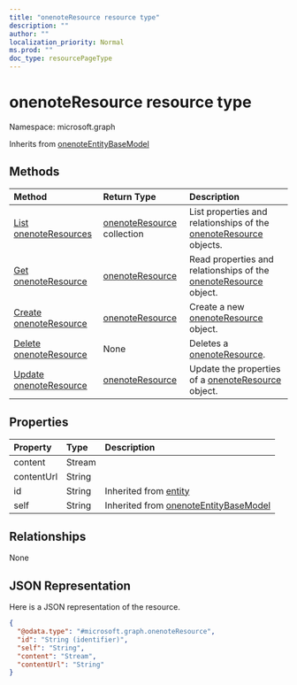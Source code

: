 ```yaml
---
title: "onenoteResource resource type"
description: ""
author: ""
localization_priority: Normal
ms.prod: ""
doc_type: resourcePageType
---
```


# onenoteResource resource type


Namespace: microsoft.graph




Inherits from [onenoteEntityBaseModel](../resources/onenoteentitybasemodel.md)

## Methods
|Method|Return Type|Description|
|:---|:---|:---|
|[List onenoteResources](../api/onenoteresource-list.md)|[onenoteResource](../resources/onenoteresource.md) collection|List properties and relationships of the [onenoteResource](../resources/onenoteresource.md) objects.|
|[Get onenoteResource](../api/onenoteresource-get.md)|[onenoteResource](../resources/onenoteresource.md)|Read properties and relationships of the [onenoteResource](../resources/onenoteresource.md) object.|
|[Create onenoteResource](../api/onenoteresource-create.md)|[onenoteResource](../resources/onenoteresource.md)|Create a new [onenoteResource](../resources/onenoteresource.md) object.|
|[Delete onenoteResource](../api/onenoteresource-delete.md)|None|Deletes a [onenoteResource](../resources/onenoteresource.md).|
|[Update onenoteResource](../api/onenoteresource-update.md)|[onenoteResource](../resources/onenoteresource.md)|Update the properties of a [onenoteResource](../resources/onenoteresource.md) object.|

## Properties
|Property|Type|Description|
|:---|:---|:---|
|content|Stream||
|contentUrl|String||
|id|String| Inherited from [entity](../resources/entity.md)|
|self|String| Inherited from [onenoteEntityBaseModel](../resources/onenoteentitybasemodel.md)|

## Relationships
None

## JSON Representation
Here is a JSON representation of the resource.
<!-- {
  "blockType": "resource",
  "keyProperty": "id",
  "@odata.type": "microsoft.graph.onenoteResource",
  "baseType": "microsoft.graph.onenoteEntityBaseModel",
  "openType": false
}
-->
``` json
{
  "@odata.type": "#microsoft.graph.onenoteResource",
  "id": "String (identifier)",
  "self": "String",
  "content": "Stream",
  "contentUrl": "String"
}
```

